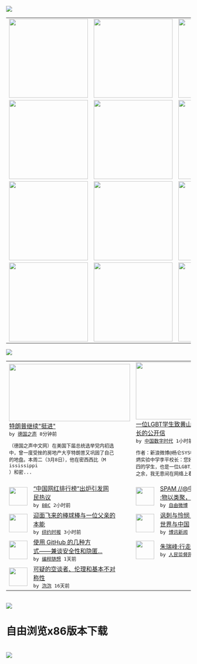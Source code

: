 

<a href="https://github.com/greatfire/z/raw/master/FreeBrowser.apk"><img src="https://raw.githubusercontent.com/greatfire/wiki/master/x/header.png" /></a><table><tr><td width="262" align="center" valign="center"><a href="https://github.com/greatfire/wiki/wiki/nyt" title="纽约时报中文网 国际纵览"><img src="https://raw.githubusercontent.com/greatfire/wiki/master/x/nyt_flag.png" width="215"/></a></td><td width="262" align="center" valign="center"><a href="https://github.com/greatfire/wiki/wiki/dw" title=""><img src="https://raw.githubusercontent.com/greatfire/wiki/master/x/dw_flag.png" width="215"/></a></td><td width="262" align="center" valign="center"><a href="https://github.com/greatfire/wiki/wiki/rmjd" title=""><img src="https://raw.githubusercontent.com/greatfire/wiki/master/x/rmjd_flag.png" width="215"/></a></td></tr><tr><td width="262" align="center" valign="center"><a href="https://github.com/paopaonetizen/website" title="泡泡 - 未经审查的互联网信息"><img src="https://raw.githubusercontent.com/greatfire/wiki/master/x/pp_flag.png" width="215"/></a></td><td width="262" align="center" valign="center"><a href="https://github.com/getlantern/mirror" title="以及自由微博和GreatFire.org官方中文论坛"><img src="https://raw.githubusercontent.com/greatfire/wiki/master/x/lantern_flag.png" width="215"/></a></td><td width="262" align="center" valign="center"><a href="https://github.com/cdtmirrors/m/" title=""><img src="https://raw.githubusercontent.com/greatfire/wiki/master/x/cdt_flag.png" width="215"/></a></td></tr><tr><td width="262" align="center" valign="center"><a href="https://github.com/program-think/blog" title="编程随想的博客"><img src="https://raw.githubusercontent.com/greatfire/wiki/master/x/pt_flag.png" width="215"/></a></td><td width="262" align="center" valign="center"><a href="https://github.com/greatfire/wiki/wiki/bbc" title=""><img src="https://raw.githubusercontent.com/greatfire/wiki/master/x/bbc_flag.png" width="215"/></a></td><td width="262" align="center" valign="center"><a href="https://github.com/freeweibo/s" title="自由微博 - 匿名和不受屏蔽的新浪微博搜索"><img src="https://raw.githubusercontent.com/greatfire/wiki/master/x/fw_flag.png" width="215"/></a></td></tr><tr><td width="262" align="center" valign="center"><a href="https://github.com/greatfire/wiki/wiki/google" title=""><img src="https://raw.githubusercontent.com/greatfire/wiki/master/x/google_flag.png" width="215"/></a></td><td width="262" align="center" valign="center"><a href="https://github.com/bxnews/boxun" title=""><img src="https://raw.githubusercontent.com/greatfire/wiki/master/x/bx_flag.png" width="215"/></a></td><td width="262" align="center" valign="center"><a href="https://github.com/greatfire/wiki/wiki/open-source" title="欢迎访问GreatFire.org开发者项目网站"><img src="https://raw.githubusercontent.com/greatfire/wiki/master/x/open-source_flag.png" width="215"/></a></td></tr></table><img src="https://raw.githubusercontent.com/greatfire/wiki/master/x/newsfeed text.png" /><table cols="4"><tr><td colspan="2" width="380"><a href="http://dw.com/p/1I9cU?maca=chi-GK-text-greatfire-all-chinese-15625-xml-mrss"><img src="http://www.dw.com/image/0,,19103165_302,00.jpg" width="330" height="156"/></a></br><a href="http://dw.com/p/1I9cU?maca=chi-GK-text-greatfire-all-chinese-15625-xml-mrss">特朗普继续"挺进"</a></br><kbd> by <a href="http://dw.de">德国之声</a> 8分钟前 </kbd></br><pre>（德国之声中文网）在美国下届总统选举党内初选<br/>中，曾一度受挫的房地产大亨特朗普又巩固了自己<br/>的地盘。本周二（3月8日），他在密西西比（M<br/>ississippi ）和密...</pre></td><td colspan="2" width="380"><a href="http://feedproxy.google.com/~r/chinadigitaltimes/zKps/~3/IH61j_KrEQk/"><img src="https://raw.githubusercontent.com/greatfire/wiki/master/x/cdt_logo_b.png" width="330" height="156"/></a></br><a href="http://feedproxy.google.com/~r/chinadigitaltimes/zKps/~3/IH61j_KrEQk/">一位LGBT学生致黄山市田家炳实验中学校<br/>长的公开信</a></br><kbd> by <a href="http://chinadigitaltimes.net/chinese/">中国数字时代</a> 1小时前 </kbd></br><pre>作者：新浪微博@杨仑SYSU尊敬的黄山市田家<br/>炳实验中学李平校长：您好！我是一名来自广州大<br/>四的学生，也是一位LGBT人士。今天，在学习<br/>之余，我无意间在网络上看到一...</pre></td></tr><tr><td><img src="http://a.files.bbci.co.uk/worldservice/live/assets/images/2015/02/17/150217061400_wang_sicong__144x81_xinhua_nocredit.jpg" width="50" height="50"/></td><td width="280"><a href="http://www.bbc.com/zhongwen/simp/china/2016/03/160309_weibo_celebrity_china">“中国网红排行榜”出炉引发网<br/>民热议</a></br><kbd> by <a href="http://www.bbc.co.uk/zhongwen/simp">BBC</a> 2小时前 </kbd></td><td><img src="https://raw.githubusercontent.com/greatfire/wiki/master/x/fw_logo.png" width="50" height="50"/></td><td width="280"><a href="https://freeweibo.com/weibo/3951109531528251">SPAM //@中华文化传人<br/>:物以类聚，一对狐朋狗...</a></br><kbd> by <a href="https://freeweibo.com/">自由微博</a> 2小时前 </kbd></td></tr><tr><td><img src="http://static01.nyt.com/images/2016/03/09/sports/09BatMan_xp/09BatMan_xp-articleLarge.jpg" width="50" height="50"/></td><td width="280"><a href="https://d3qlz4p8smvoli.cloudfront.net/style/20160309/t09xp-flyingbat/">迎面飞来的棒球棒与一位父亲的<br/>本能</a></br><kbd> by <a href="http://m.cn.nytimes.com/">纽约时报</a> 3小时前 </kbd></td><td><img src="http://www.boxun.com/news/images/2016/03/201603090012intl1.jpg" width="50" height="50"/></td><td width="280"><a href="http://www.boxun.com/news/gb/intl/2016/03/201603090012.shtml">讽刺与怜悯：叙利亚难民潮中的<br/>世界与中国</a></br><kbd> by <a href="http://www.boxun.com">博讯新闻</a> 8小时前 </kbd></td></tr><tr><td><img src="https://raw.githubusercontent.com/greatfire/wiki/master/x/pt_logo.png" width="50" height="50"/></td><td width="280"><a href="http://feedproxy.google.com/~r/programthink/~3/xRmR0MoUomQ/GitHub-Security-Tips.html">使用 GitHub 的几种方<br/>式——兼谈安全性和隐匿...</a></br><kbd> by <a href="http://program-think.blogspot.com">编程随想</a> 1天前 </kbd></td><td><img src="http://www.rmjdw.com/uploads/160307/3-16030G3341J52.jpg" width="50" height="50"/></td><td width="280"><a href="http://www.rmjdw.com//fazhizhongguo/20160307/15517.html">朱瑞峰:行走在悬崖之间 </a></br><kbd> by <a href="http://www.rmjdw.com/">人民监督网</a> 2天前 </kbd></td></tr><tr><td><img src="https://raw.githubusercontent.com/greatfire/wiki/master/x/pp_logo.png" width="50" height="50"/></td><td width="280"><a href="https://pao-pao.net/article/675">可疑的空谈者、伦理和基本不对<br/>称性</a></br><kbd> by <a href="https://pao-pao.net">泡泡</a> 16天前 </kbd></td></table></br><a href="https://github.com/greatfire/z/raw/master/FreeBrowser.apk"><img src="https://raw.githubusercontent.com/greatfire/wiki/master/x/download app.png" /></a><h1>自由浏览x86版本下载<h1><a href="https://github.com/greatfire/z/raw/master/FreeBrowser-x86.apk"><img src="https://raw.githubusercontent.com/greatfire/images/master/fb86.qr.png" /></a>